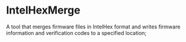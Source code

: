 # IntelHexMerge
A tool that merges firmware files in IntelHex format and writes firmware information and verification codes to a specified location;
